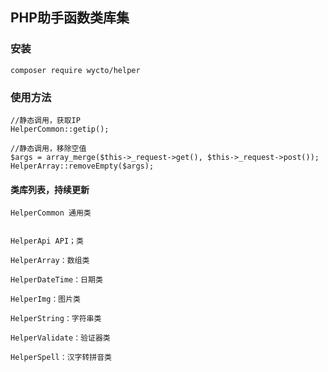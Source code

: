 ## PHP助手函数类库集

### 安装

~~~
composer require wycto/helper
~~~

### 使用方法

~~~
//静态调用，获取IP
HelperCommon::getip();

//静态调用，移除空值
$args = array_merge($this->_request->get(), $this->_request->post());
HelperArray::removeEmpty($args);
~~~

#### 类库列表，持续更新
~~~
HelperCommon 通用类


HelperApi API；类

HelperArray：数组类

HelperDateTime：日期类

HelperImg：图片类

HelperString：字符串类

HelperValidate：验证器类

HelperSpell：汉字转拼音类
~~~
